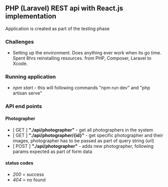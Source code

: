 
## PHP (Laravel) REST api with React.js implementation

Application is created as part of the testing phase

### Challenges
- Setting up the environment. Does anything ever work when its go time. Spent 8hrs reinstalling resources. from PHP, Composer, Laravel to Xcode.

### Running application

- *npm start* - this will following commands "npm run dev" and "php artisan serve"

### API end points
#### Photographer

 - [ GET ] **"./api/photographer"** - get all photographers in the system
 - [ GET ] **"./api/photographer/{id}"** - get specific photographer and their images, photographer has to be passed as part of query string (url)
 - [ POST ] **"./api/photographer"** - adds new photographer, following params expected as part of form data
 
 #### status codes
 - *200* = success
 - *404* = no found